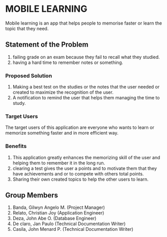 # MOBILE LEARNING

 Mobile learning is an app that helps people to memorise faster or learn the topic that they need.

## Statement of the Problem

1. failing grade on an exam because they fail to recall what they studied.
2. having a hard time to remember notes or something.


### Proposed Solution

1. Making a best test on the studies or the notes that the user needed or created to maximize the recognition of the user.
2. A notification to remind the user that helps them managing the time to study.
 

### Target Users
The target users of this application are everyone who wants to learn or memorize something faster and in more efficient way.

### Benefits
1. This application greatly enhances the memorizing skill of the user and helping them to remember it in the long run.
2. clearing a test gives the user a points and to motivate them that they have achievements and or to compete with others total points.
3. Sharing their own created topics to help the other users to learn.


## Group Members
1. Banda, Gilwyn Angelo M. (Project Manager)
2. Relato, Christian Joy (Application Engineer)
3. Deza, John Abe O. (Database Engineer)
4. De claro, Jan Paulo (Technical Documentation Writer)
5. Casila, John Menard P. (Technical Documentation Writer)
